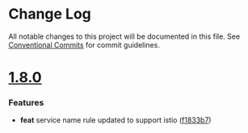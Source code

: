 # Change Log

All notable changes to this project will be documented in this file.
See [Conventional Commits](https://conventionalcommits.org) for commit guidelines.



# [1.8.0](https://github.com/go-courier/helmx/compare/v1.7.0...v1.8.0)

### Features

* **feat** service name rule updated to support istio ([f1833b7](https://github.com/go-courier/helmx/commit/f1833b7d2662e326f62f0eb0a7ce700c27e8db48))
